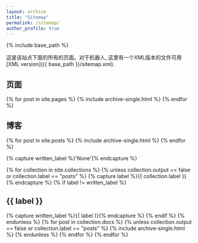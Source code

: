 ```yaml
---
layout: archive
title: "Sitemap"
permalink: /sitemap/
author_profile: true
---
```


{% include base_path %}

这是该站点下面的所有的页面。对于机器人, 这里有一个XML版本的文件可用[XML version]({{ base_path }}/sitemap.xml).

<h2>页面</h2>
{% for post in site.pages %}
  {% include archive-single.html %}
{% endfor %}

<h2>博客</h2>
{% for post in site.posts %}
  {% include archive-single.html %}
{% endfor %}

{% capture written_label %}'None'{% endcapture %}

{% for collection in site.collections %}
{% unless collection.output == false or collection.label == "posts" %}
  {% capture label %}{{ collection.label }}{% endcapture %}
  {% if label != written_label %}
  <h2>{{ label }}</h2>
  {% capture written_label %}{{ label }}{% endcapture %}
  {% endif %}
{% endunless %}
{% for post in collection.docs %}
  {% unless collection.output == false or collection.label == "posts" %}
  {% include archive-single.html %}
  {% endunless %}
{% endfor %}
{% endfor %}
